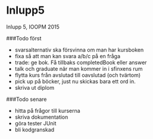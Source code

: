 # Inlupp5
Inlupp 5, IOOPM 2015

###Todo först
* svarsalternativ ska försvinna om man har kursboken
* fixa så att man kan svara a/b/c på en fråga
* trade: ge bok. Få tillbaks completedBook eller answer
* talk och graduate när man kommer in i sfinxens rum
* flytta kurs från avslutad till oavslutad (och tvärtom)
* pick up på böcker, just nu skickas bara ett ord in.
* skriva ut diplom

###Todo senare
* hitta på frågor till kurserna
* skriva dokumentation
* göra tester JUnit
* bli kodgranskad
